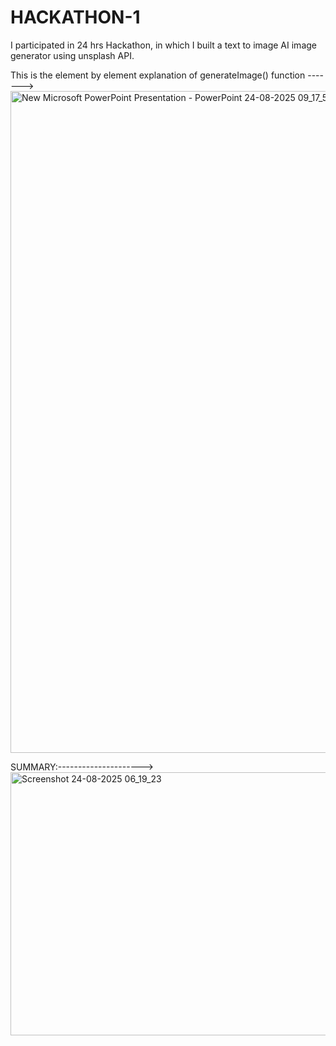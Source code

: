 # HACKATHON-1
I participated in 24 hrs Hackathon, in which I built a text to image AI image generator using unsplash API.

This is the element by element explanation of generateImage() function ------->
<img width="2093" height="1059" alt="New Microsoft PowerPoint Presentation - PowerPoint 24-08-2025 09_17_56" src="https://github.com/user-attachments/assets/25dea7e0-16cb-4b5c-a16b-8a3dd07c9ebd" />

SUMMARY:--------------------->
<img width="1151" height="421" alt="Screenshot 24-08-2025 06_19_23" src="https://github.com/user-attachments/assets/9671d174-9107-4580-95a9-df66a1ff9436" />

